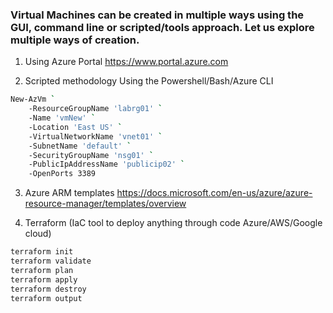 ### Virtual Machines can be created in multiple ways using the GUI, command line or scripted/tools approach. Let us explore multiple ways of creation.

1) Using Azure Portal
   https://www.portal.azure.com


2) Scripted methodology 
   Using the Powershell/Bash/Azure CLI
```sh
New-AzVm `
    -ResourceGroupName 'labrg01' `
    -Name 'vmNew' `
    -Location 'East US' `
    -VirtualNetworkName 'vnet01' `
    -SubnetName 'default' `
    -SecurityGroupName 'nsg01' `
    -PublicIpAddressName 'publicip02' `
    -OpenPorts 3389
 ```
	
3) Azure ARM templates
  https://docs.microsoft.com/en-us/azure/azure-resource-manager/templates/overview

4) Terraform (IaC tool to deploy anything through code Azure/AWS/Google cloud)
```sh
terraform init
terraform validate
terraform plan
terraform apply
terraform destroy
terraform output
```
